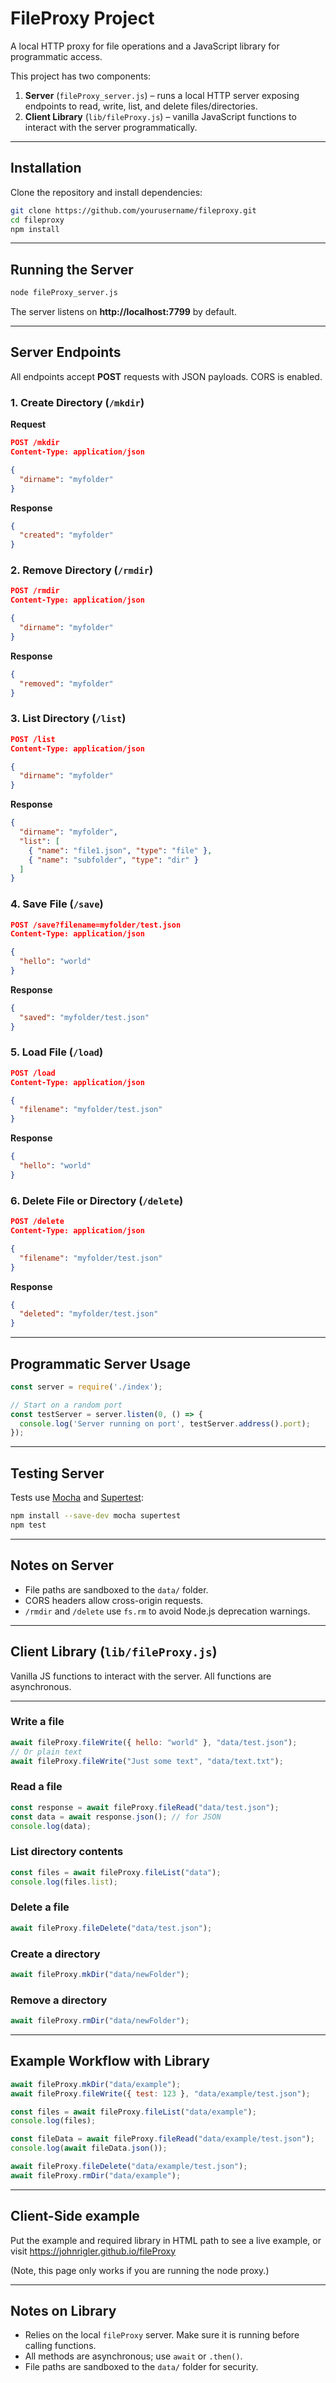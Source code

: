 # FileProxy Project

A local HTTP proxy for file operations and a JavaScript library for programmatic access.  

This project has two components:  

1. **Server** (`fileProxy_server.js`) – runs a local HTTP server exposing endpoints to read, write, list, and delete files/directories.  
2. **Client Library** (`lib/fileProxy.js`) – vanilla JavaScript functions to interact with the server programmatically.

---

## Installation

Clone the repository and install dependencies:

```bash
git clone https://github.com/yourusername/fileproxy.git
cd fileproxy
npm install
```

---

## Running the Server

```bash
node fileProxy_server.js
```

The server listens on **http://localhost:7799** by default.  

---

## Server Endpoints

All endpoints accept **POST** requests with JSON payloads. CORS is enabled.

### 1. Create Directory (`/mkdir`)

**Request**

```json
POST /mkdir
Content-Type: application/json

{
  "dirname": "myfolder"
}
```

**Response**

```json
{
  "created": "myfolder"
}
```

### 2. Remove Directory (`/rmdir`)

```json
POST /rmdir
Content-Type: application/json

{
  "dirname": "myfolder"
}
```

**Response**

```json
{
  "removed": "myfolder"
}
```

### 3. List Directory (`/list`)

```json
POST /list
Content-Type: application/json

{
  "dirname": "myfolder"
}
```

**Response**

```json
{
  "dirname": "myfolder",
  "list": [
    { "name": "file1.json", "type": "file" },
    { "name": "subfolder", "type": "dir" }
  ]
}
```

### 4. Save File (`/save`)

```json
POST /save?filename=myfolder/test.json
Content-Type: application/json

{
  "hello": "world"
}
```

**Response**

```json
{
  "saved": "myfolder/test.json"
}
```

### 5. Load File (`/load`)

```json
POST /load
Content-Type: application/json

{
  "filename": "myfolder/test.json"
}
```

**Response**

```json
{
  "hello": "world"
}
```

### 6. Delete File or Directory (`/delete`)

```json
POST /delete
Content-Type: application/json

{
  "filename": "myfolder/test.json"
}
```

**Response**

```json
{
  "deleted": "myfolder/test.json"
}
```

---

## Programmatic Server Usage

```js
const server = require('./index');

// Start on a random port
const testServer = server.listen(0, () => {
  console.log('Server running on port', testServer.address().port);
});
```

---

## Testing Server

Tests use [Mocha](https://mochajs.org/) and [Supertest](https://www.npmjs.com/package/supertest):

```bash
npm install --save-dev mocha supertest
npm test
```

---

## Notes on Server

- File paths are sandboxed to the `data/` folder.  
- CORS headers allow cross-origin requests.  
- `/rmdir` and `/delete` use `fs.rm` to avoid Node.js deprecation warnings.

---

## Client Library (`lib/fileProxy.js`)

Vanilla JS functions to interact with the server. All functions are asynchronous.

---

### Write a file

```js
await fileProxy.fileWrite({ hello: "world" }, "data/test.json");
// Or plain text
await fileProxy.fileWrite("Just some text", "data/text.txt");
```

### Read a file

```js
const response = await fileProxy.fileRead("data/test.json");
const data = await response.json(); // for JSON
console.log(data);
```

### List directory contents

```js
const files = await fileProxy.fileList("data");
console.log(files.list); 
```

### Delete a file

```js
await fileProxy.fileDelete("data/test.json");
```

### Create a directory

```js
await fileProxy.mkDir("data/newFolder");
```

### Remove a directory

```js
await fileProxy.rmDir("data/newFolder");
```

---

## Example Workflow with Library

```js
await fileProxy.mkDir("data/example");
await fileProxy.fileWrite({ test: 123 }, "data/example/test.json");

const files = await fileProxy.fileList("data/example");
console.log(files);

const fileData = await fileProxy.fileRead("data/example/test.json");
console.log(await fileData.json());

await fileProxy.fileDelete("data/example/test.json");
await fileProxy.rmDir("data/example");
```

---

## Client-Side example

Put the example and required library in HTML path to see a live example, or
visit https://johnrigler.github.io/fileProxy 

(Note, this page only works if you are running the node proxy.)

---

## Notes on Library

- Relies on the local `fileProxy` server. Make sure it is running before calling functions.  
- All methods are asynchronous; use `await` or `.then()`.  
- File paths are sandboxed to the `data/` folder for security.  

